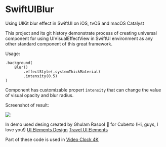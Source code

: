 # SwiftUIBlur
Using UIKit blur effect in SwiftUI on iOS, tvOS and macOS Catalyst

This project and its git history demonstrate process of creating universal component for using UIVisualEffectView in SwiftUI environment as any other standard component of this great framework.

Usage:
```
.background(
    Blur()
        .effectStyle(.systemThickMaterial)
        .intensity(0.5)
)
```

Component has customizable propert `intensity` that can change the value of visual opacity and blur radius.

Screenshot of result: 

<img src="http://egormerkushev.ru/github/swiftuiblur/screen.jpg"/>

In demo used desing created by Ghulam Rasool 🚀 for Cuberto (Hi, guys, I love you!)
[UI Elements Design](https://dribbble.com/shots/14340346-UI-Elements-Design)
[Travel UI Elements](https://dribbble.com/shots/14593121-Travel-UI-Elements)

Part of these code is used in [Video Clock 4K](https://apple.co/33nQazJ)
